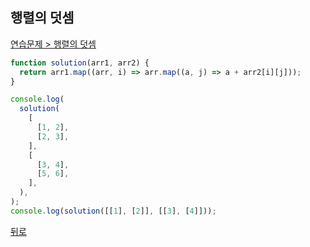 ## 행렬의 덧셈

[연습문제 > 행렬의 덧셈](https://programmers.co.kr/learn/courses/30/lessons/12950)

```js
function solution(arr1, arr2) {
  return arr1.map((arr, i) => arr.map((a, j) => a + arr2[i][j]));
}

console.log(
  solution(
    [
      [1, 2],
      [2, 3],
    ],
    [
      [3, 4],
      [5, 6],
    ],
  ),
);
console.log(solution([[1], [2]], [[3], [4]]));
```

[뒤로](https://github.com/SeongYongLee/TIL/tree/main/Algorithm/Programmers)
